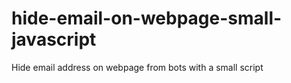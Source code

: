# hide-email-on-webpage-small-javascript
Hide email address on webpage from bots with a small script
